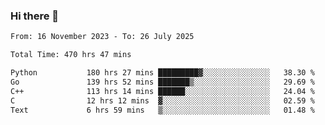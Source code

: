 ### Hi there 👋

<!--
**floyiac/floyiac** is a ✨ _special_ ✨ repository because its `README.md` (this file) appears on your GitHub profile.

Here are some ideas to get you started:

- 🔭 I’m currently working on ...
- 🌱 I’m currently learning ...
- 👯 I’m looking to collaborate on ...
- 🤔 I’m looking for help with ...
- 💬 Ask me about ...
- 📫 How to reach me: ...
- 😄 Pronouns: ...
- ⚡ Fun fact: ...
-->

<!--START_SECTION:waka-->

```txt
From: 16 November 2023 - To: 26 July 2025

Total Time: 470 hrs 47 mins

Python           180 hrs 27 mins █████████▓░░░░░░░░░░░░░░░   38.30 %
Go               139 hrs 52 mins ███████▒░░░░░░░░░░░░░░░░░   29.69 %
C++              113 hrs 14 mins ██████░░░░░░░░░░░░░░░░░░░   24.04 %
C                12 hrs 12 mins  ▓░░░░░░░░░░░░░░░░░░░░░░░░   02.59 %
Text             6 hrs 59 mins   ▒░░░░░░░░░░░░░░░░░░░░░░░░   01.48 %
```

<!--END_SECTION:waka-->
